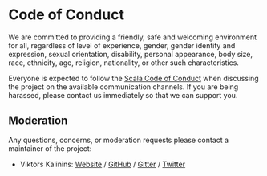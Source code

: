 # Code of Conduct

We are committed to providing a friendly, safe and welcoming environment for all, regardless of level of experience, gender, gender identity and expression, sexual orientation, disability, personal appearance, body size, race, ethnicity, age, religion, nationality, or other such characteristics.

Everyone is expected to follow the [Scala Code of Conduct] when discussing the project on the available communication channels. If you are being harassed, please contact us immediately so that we can support you.

## Moderation

Any questions, concerns, or moderation requests please contact a maintainer of the project:

- Viktors Kalinins: [Website](https://mercurievv.github.com) / [GitHub](https://github.com/MercurieVV) / [Gitter](https://gitter.im/MercurieVV) / [Twitter](https://twitter.com/MercurieVV)

[Scala Code of Conduct]: https://www.scala-lang.org/conduct/
